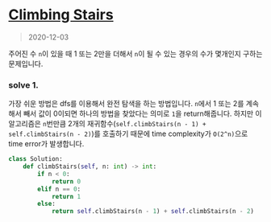 # [Climbing Stairs](https://leetcode.com/explore/interview/card/top-interview-questions-easy/97/dynamic-programming/569/)

> 2020-12-03

주어진 수 `n`이 있을 때 1 또는 2만을 더해서 `n`이 될 수 있는 경우의 수가 몇개인지 구하는 문제입니다.

### solve 1.
가장 쉬운 방법은 dfs를 이용해서 완전 탐색을 하는 방법입니다. 
`n`에서 1 또는 2를 계속해서 빼서 값이 0이되면 하나의 방법을 찾았다는 의미로 `1`을 return해줍니다.
하지만 이 알고리즘은 `n`번만큼 2개의 재귀함수(`self.climbStairs(n - 1) + self.climbStairs(n - 2)`)를 호출하기 때문에 
time complexity가 `O(2^n)`으로 time error가 발생합니다.

```python
class Solution:
    def climbStairs(self, n: int) -> int:
        if n < 0:
            return 0
        elif n == 0:
            return 1
        else:
            return self.climbStairs(n - 1) + self.climbStairs(n - 2)

``` 